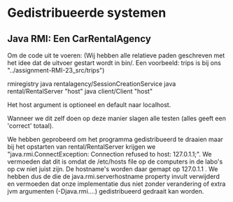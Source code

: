 Gedistribueerde systemen
========================

Java RMI: Een CarRentalAgency
-----------------------------

Om de code uit te voeren:
(Wij hebben alle relatieve paden geschreven met het idee dat de uitvoer
 gestart wordt in bin/. Een voorbeeld: trips is bij ons
  "../assignment-RMI-23_src/trips")

rmiregistry
java rentalagency/SessionCreationService
java rental/RentalServer "host"
java client/Client "host"

Het host argument is optioneel en default naar localhost.

Wanneer we dit zelf doen op deze manier slagen alle testen
(alles geeft een 'correct' totaal).

We hebben geprobeerd om het programma gedistribueerd te draaien maar bij het
opstarten van rental/RentalServer krijgen we
"java.rmi.ConnectException: Connection refused to host: 127.0.1.1;".
We vermoeden dat dit is omdat de /etc/hosts file op de computers in de labo's
op cw niet juist zijn. De hostname's worden daar gemapt op 127.0.1.1 .
We hebben dus de die de java.rmi.serverhostname property invult verwijderd en
vermoeden dat onze implementatie dus niet zonder verandering of extra jvm
argumenten (-Djava.rmi....) gedistribueerd gedraait kan worden.
